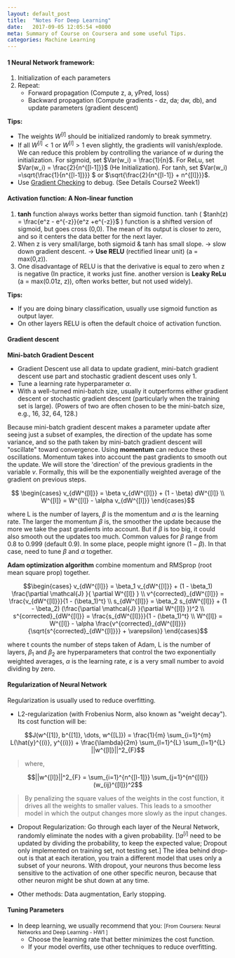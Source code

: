 ```yaml
---
layout: default_post
title:  "Notes For Deep Learning"
date:   2017-09-05 12:05:54 +0800
meta: Summary of Course on Coursera and some useful Tips.
categories: Machine Learning
---
```



#### 1 Neural Network framework:
1. Initialization of each parameters
2. Repeat:
    - Forward propagation (Compute z, a, yPred, loss)
    - Backward propagation (Compute gradients - dz, da; dw, db), and update parameters (gradient descent)


**Tips:**

- The weights $W^{[l]}$ should be initialized randomly to break symmetry.
- If all $W^{[l]} <1$ or $W^{[l]} >1$ even slightly, the gradients will vanish/explode. We can reduce this problem by controlling the variance of $w$ during the initialization. For sigmoid, set $Var(w_i) = \frac{1}{n}$. For ReLu, set $Var(w_i) = \frac{2}{n^{[l-1]}}$ (He Initialization). For tanh, set  $Var(w_i) =\sqrt{\frac{1}{n^{[l-1]}}} $ or $\sqrt{\frac{2}{n^{[l-1]} + n^{[l]}}}$.
- Use [Gradient Checking](http://ufldl.stanford.edu/tutorial/supervised/DebuggingGradientChecking/) to debug. (See Details Course2 Week1)


#### Activation function: A Non-linear function
1. **tanh** function always works better than sigmoid function. tanh ( $tanh(z) = \frac{e^z - e^{-z}}{e^z +e^{-z}}$ ) function is a shifted version of sigmoid, but goes cross (0,0). The mean of its output is closer to zero, and so it centers the data better for the next layer.
2. When z is very small/large, both sigmoid & tanh has small slope. -> slow down gradient descent. -> **Use RELU** (rectified linear unit) (a = max(0,z)).
3. One disadvantage of RELU is that the derivative is equal to zero when z is negative (In practice, it works just fine. another version is **Leaky ReLu** (a = max(0.01z, z)), often works better, but not used widely).

**Tips:**

  - If you are doing binary classification, usually use sigmoid function as output layer.
  - On other layers RELU is often the default choice of activation function.

#### Gradient descent

**Mini-batch Gradient Descent**
- Gradient Descent use all data to update gradient, mini-batch gradient descent use part and stochastic gradient descent uses only 1.
- Tune a learning rate hyperparameter $\alpha$.
- With a well-turned mini-batch size, usually it outperforms either gradient descent or stochastic gradient descent (particularly when the training set is large). (Powers of two are often chosen to be the mini-batch size, e.g., 16, 32, 64, 128.)

Because mini-batch gradient descent makes a parameter update after seeing just a subset of examples, the direction of the update has some variance, and so the path taken by mini-batch gradient descent will "oscillate" toward convergence. Using **momentum** can reduce these oscillations. Momentum takes into account the past gradients to smooth out the update. We will store the 'direction' of the previous gradients in the variable $v$. Formally, this will be the exponentially weighted average of the gradient on previous steps.

$$ \begin{cases}
v_{dW^{[l]}} = \beta v_{dW^{[l]}} + (1 - \beta) dW^{[l]} \\
W^{[l]} = W^{[l]} - \alpha v_{dW^{[l]}}
\end{cases}$$

where L is the number of layers, $\beta$ is the momentum and $\alpha$ is the learning rate. The larger the momentum $\beta$ is, the smoother the update because the more we take the past gradients into account. But if $\beta$ is too big, it could also smooth out the updates too much. Common values for $\beta$ range from 0.8 to 0.999 (default 0.9). In some place, people might ignore $(1-\beta)$. In that case, need to tune $\beta$ and $\alpha$ together.

**Adam optimization algorithm** combine momentum and RMSprop (root mean square prop) together.


$$\begin{cases}
v_{dW^{[l]}} = \beta_1 v_{dW^{[l]}} + (1 - \beta_1) \frac{\partial \mathcal{J} }{ \partial W^{[l]} } \\
v^{corrected}_{dW^{[l]}} = \frac{v_{dW^{[l]}}}{1 - (\beta_1)^t} \\
s_{dW^{[l]}} = \beta_2 s_{dW^{[l]}} + (1 - \beta_2) (\frac{\partial \mathcal{J} }{\partial W^{[l]} })^2 \\
s^{corrected}_{dW^{[l]}} = \frac{s_{dW^{[l]}}}{1 - (\beta_1)^t} \\
W^{[l]} = W^{[l]} - \alpha \frac{v^{corrected}_{dW^{[l]}}}{\sqrt{s^{corrected}_{dW^{[l]}}} + \varepsilon}
\end{cases}$$

where t counts the number of steps taken of Adam, L is the number of layers,  $\beta_1$ and $\beta_2$ are hyperparameters that control the two exponentially weighted averages, $\alpha$ is the learning rate, $\varepsilon$ is a very small number to avoid dividing by zero.




#### Regularization of Neural Network

Regularization is usually used to reduce overfitting.

- L2-regularization (with Frobenius Norm, also known as "weight decay"). Its cost function will be:

$$J(w^{[1]}, b^{[1]}, \dots, w^{[L]}) = \frac{1}{m} \sum_{i=1}^{m} L(\hat{y}^{(i)}, y^{(i)}) + \frac{\lambda}{2m} \sum_{l=1}^{L} \sum_{l=1}^{L} ||w^{[l]}||^2_{F}$$

>where,

$$||w^{[l]}||^2_{F} = \sum_{i=1}^{n^{[l-1]}} \sum_{j=1}^{n^{[l]}} (w_{ij}^{[l]})^2$$

>By penalizing the square values of the weights in the cost function, it drives all the weights to smaller values. This leads to a smoother model in which the output changes more slowly as the input changes.

- Dropout Regularization: Go through each layer of the Neural Network, randomly eliminate the nodes with a given probability. <tip>[!$a^[i]$ need to be updated by dividing the probability, to keep the expected value; Dropout only implemented on training set, not testing set.]</tip> The idea behind drop-out is that at each iteration, you train a different model that uses only a subset of your neurons. With dropout, your neurons thus become less sensitive to the activation of one other specific neuron, because that other neuron might be shut down at any time.

- Other methods: Data augmentation, Early stopping.

#### Tuning Parameters
- In deep learning, we usually recommend that you: <small>[From Coursera: Neural Networks and Deep Learning - HW1 ]</small>
  - Choose the learning rate that better minimizes the cost function.
  - If your model overfits, use other techniques to reduce overfitting.
